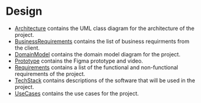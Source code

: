 # Design
- [Architecture](Architechture.md) contains the UML class diagram for the architecture of the project.
- [BusinessRequirements](BusinessRequirements.md) contains the list of business requirments from the client.
- [DomainModel](DomainModel.md) contains the domain model diagram for the project.
- [Prototype](Prototype.md) contains the Figma prototype and video.
- [Requirements](Requirements.md) contains a list of the functional and non-functional requirements of the project.
- [TechStack](TechStack.md) contains descriptions of the software that will be used in the project.
- [UseCases](UseCases.md) contains the use cases for the project.
